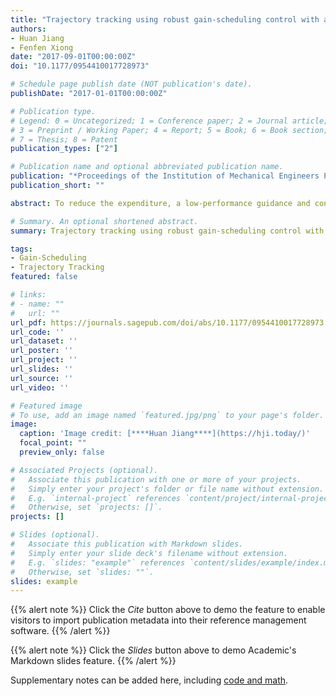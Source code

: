 ```yaml
---
title: "Trajectory tracking using robust gain-scheduling control with a new independent variable"
authors:
- Huan Jiang
- Fenfen Xiong
date: "2017-09-01T00:00:00Z"
doi: "10.1177/0954410017728973"

# Schedule page publish date (NOT publication's date).
publishDate: "2017-01-01T00:00:00Z"

# Publication type.
# Legend: 0 = Uncategorized; 1 = Conference paper; 2 = Journal article;
# 3 = Preprint / Working Paper; 4 = Report; 5 = Book; 6 = Book section;
# 7 = Thesis; 8 = Patent
publication_types: ["2"]

# Publication name and optional abbreviated publication name.
publication: "*Proceedings of the Institution of Mechanical Engineers Part G Journal of Aerospace Engineering, 1*(1)"
publication_short: ""

abstract: To reduce the expenditure, a low-performance guidance and control system is usually employed in the design of guided artillery rockets, which however will induce great difficulties in trajectory tracking because the rocket's parameters vary fast over a large operation range. The traditional time invariant control approaches for trajectory tracking cannot guarantee the adaptability of controller. On the other hand, since time is routinely considered as the independent variable, the dynamic error system varies sharply, resulting in a weak anti-jamming capability. To address these issues, a new trajectory tracking approach for guided rockets is developed by using the robust gain-scheduling control technique based on the linear parameter varying system, in conjunction with a new coordinate transformation that considers the arc length of reference trajectory as the independent variable. Through comparative studies, it is observed that the proposed method outperforms the existing ones in trajectory tracking during the whole flight trajectory, which demonstrates its effectiveness and advantages.

# Summary. An optional shortened abstract.
summary: Trajectory tracking using robust gain-scheduling control with a new independent variable.

tags:
- Gain-Scheduling 
- Trajectory Tracking
featured: false

# links:
# - name: ""
#   url: ""
url_pdf: https://journals.sagepub.com/doi/abs/10.1177/0954410017728973
url_code: ''
url_dataset: ''
url_poster: ''
url_project: ''
url_slides: ''
url_source: ''
url_video: ''

# Featured image
# To use, add an image named `featured.jpg/png` to your page's folder. 
image:
  caption: 'Image credit: [****Huan Jiang****](https://hji.today/)'
  focal_point: ""
  preview_only: false

# Associated Projects (optional).
#   Associate this publication with one or more of your projects.
#   Simply enter your project's folder or file name without extension.
#   E.g. `internal-project` references `content/project/internal-project/index.md`.
#   Otherwise, set `projects: []`.
projects: []

# Slides (optional).
#   Associate this publication with Markdown slides.
#   Simply enter your slide deck's filename without extension.
#   E.g. `slides: "example"` references `content/slides/example/index.md`.
#   Otherwise, set `slides: ""`.
slides: example
---
```


{{% alert note %}}
Click the *Cite* button above to demo the feature to enable visitors to import publication metadata into their reference management software.
{{% /alert %}}

{{% alert note %}}
Click the *Slides* button above to demo Academic's Markdown slides feature.
{{% /alert %}}

Supplementary notes can be added here, including [code and math](https://sourcethemes.com/academic/docs/writing-markdown-latex/).
